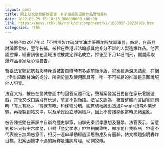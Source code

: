 ```yaml
---
layout: post
title: 網上貼文針對解放軍營　男子煽惑製造爆炸品罪成候判
date: 2022-09-29 15:18:15.000000000 +08:00
link: https://news.rthk.hk/rthk/ch/component/k2/1668957-20220929.htm
categories: rthk
---
```


一名男子於2017年以「不排除製作硝酸甘油炸藥轟炸解放軍軍營」為題，在高登討論區發帖，翌年被捕，被控在香港非法煽惑其他身分不詳的人製造爆炸品。他否認控罪，經審訊後在區域法院被裁定罪名成立，押後至下月14日判刑，期間索取爆炸品專家及心理被告。

暫委法官鄭紀航裁決時斥責被告自辯時有多處前後矛盾，犯案經過深思熟慮，在網上列出硝酸甘油的成分、所需份量及使用器具等，唯一不可抗拒的推論是意圖說服他人犯案。

法官又指，被告在警誡會面中的回答反覆不定，聲稱案發當日獨自在家玩電腦遊戲，其後又改口說沒有玩過，前言不對後語。法官又認為，被告整體而言回答問題時「有文有路」、「有板有眼」和條理分明，能貫切地說出透過Google搜尋炸藥步驟，再複製到帖文中，以及承認設立涉案帳戶，因此不會接納他當時思緒混亂。 

被告陳振銘在審訊中自辯為歷史學家，自學先秦哲學思想及醫學。法官表示，留意到被告只有中六學歷，自封「歷史學家」但無相關證明，顯示他自我膨脹，但這不代表被告無煽惑意圖，相反一連串舉動經過深思熟慮及有邏輯，帖文標題指明轟炸目標，犯案因懷才不遇的解釋是強詞奪理，砌詞狡辯。
